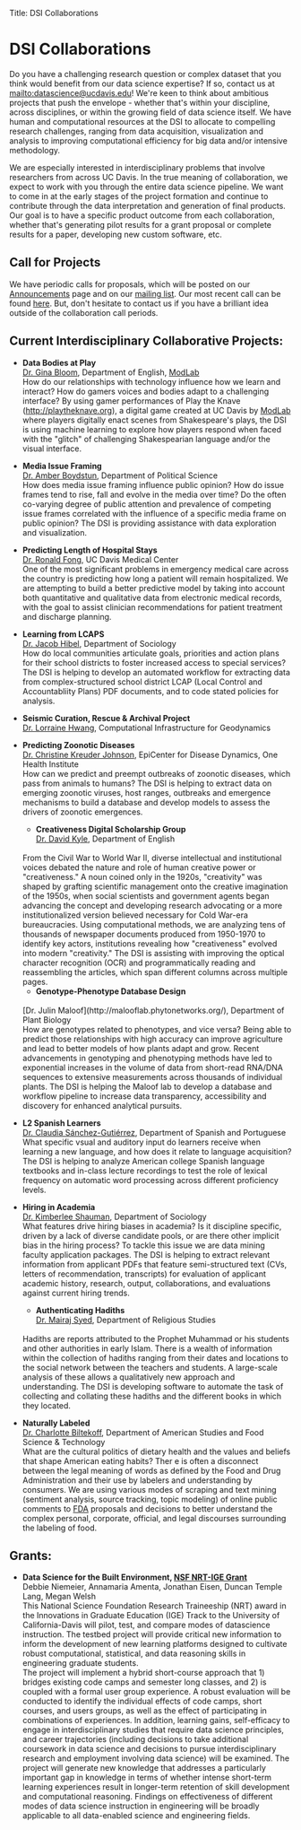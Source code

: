 ﻿Title: DSI Collaborations

# DSI Collaborations 

Do you have a challenging research question or complex dataset that you think
would benefit from our data science expertise? If so, contact us at
<mailto:datascience@ucdavis.edu>! We're keen to think about ambitious projects
that push the envelope - whether that's within your discipline, across
disciplines, or within the growing field of data science itself. We have human
and computational resources at the DSI to allocate to compelling research
challenges, ranging from data acquisition, visualization and analysis to
improving computational efficiency for big data and/or intensive methodology.

We are especially interested in interdisciplinary problems that involve
researchers from across UC Davis. In the true meaning of collaboration, we
expect to work with you through the entire data science pipeline. We want to
come in at the early stages of the project formation and continue to contribute
through the data interpretation and generation of final products. Our goal is 
to have a specific product outcome from each collaboration, whether that's 
generating pilot results for a grant proposal or complete results for a 
paper, developing new custom software, etc.

## Call for Projects

We have periodic calls for proposals, which will be posted on our [Announcements](http://dsi.ucdavis.edu/category/recent.html) page
and on our [mailing list](http://dsi.ucdavis.edu/signup.html). Our most recent call can be found [here](http://dsi.ucdavis.edu/category/recent/CallForProjects.html). But, don't hesitate to contact us if you have a brilliant idea outside of the collaboration call periods.


## Current Interdisciplinary Collaborative Projects:

* __Data Bodies at Play__
  <br/>
  [Dr. Gina Bloom](https://modlab.ucdavis.edu/), Department of English, [ModLab](http://modlab.ucdavis.edu/)
  <br/>
  How do our relationships with technology influence how we learn and interact? 
  How do gamers voices and bodies adapt to a challenging interface? By using 
  gamer performances of Play the Knave (http://playtheknave.org), a digital game created at UC Davis by 
  [ModLab](http://modlab.ucdavis.edu/) where players digitally enact scenes from Shakespeare's plays, the DSI is using 
  machine learning to explore how players respond when faced with the "glitch" of challenging 
  Shakespearian language and/or the visual interface.
   
* __Media Issue Framing__
  <br/>
  [Dr. Amber Boydstun](http://psfaculty.ucdavis.edu/boydstun/Home.html), Department of Political Science
  <br/>
  How does media issue framing influence public opinion? How do issue frames tend to rise,
  fall and evolve in the media over time? Do the often co-varying degree of
  public attention and prevalence of competing issue frames correlated with the
  influence of a specific media frame on public opinion? The DSI is providing
  assistance with data exploration and visualization.

* __Predicting Length of Hospital Stays__
  <br/>
  [Dr. Ronald Fong](http://www.ucdmc.ucdavis.edu/publish/facultybio/search/faculty/1084), UC Davis Medical Center 
  <br/>
	One of the most significant problems in emergency medical care across the country is predicting how long a patient will remain hospitalized. We are attempting to build a better predictive model by taking into account both quantitative and qualitative data from electronic medical records, with the goal to assist clinician recommendations for patient treatment and discharge planning. 

* __Learning from LCAPS__
  <br/>
  [Dr. Jacob Hibel](http://jhibel.faculty.ucdavis.edu/), Department of Sociology 
  <br/>
  How do local communities articulate goals, priorities and action plans for their school districts to
  foster increased access to special services? The DSI is helping to develop an
  automated workflow for extracting data from complex-structured school district LCAP
  (Local Control and Accountabliity Plans) PDF documents, and to code stated policies
  for analysis.

* __Seismic Curation, Rescue & Archival Project__
  <br/>
  [Dr. Lorraine Hwang](http://geodynamics.org/), Computational Infrastructure for Geodynamics
  
* __Predicting Zoonotic Diseases__
  <br/>
  [Dr. Christine Kreuder Johnson](http://www.vetmed.ucdavis.edu/faculty/results.cfm?fid=17867), EpiCenter for Disease Dynamics, One Health Institute
   <br/>
	How can we predict and preempt outbreaks of zoonotic diseases, which pass from
  animals to humans? The DSI is helping to extract data on emerging
  zoonotic viruses, host ranges, outbreaks and emergence mechanisms to build a
  database and develop models to assess the drivers of zoonotic emergences.
  
  * __Creativeness Digital Scholarship Group__
    <br/>
	[Dr. David Kyle](http://sociology.ucdavis.edu/people/djkyle), Department of English
   <br/>
	From the Civil War to World War II, diverse intellectual and institutional voices debated the nature and role of 
  human creative power or "creativeness." A noun coined only in the 1920s, "creativity" was shaped by grafting 
  scientific management onto the creative imagination of the 1950s, when social scientists and government agents 
  began advancing the concept and developing research advocating or a more institutionalized version believed 
  necessary for Cold War-era bureaucracies. Using computational methods, we are analyzing tens of thousands of 
  newspaper documents produced from 1950-1970 to identify key actors, institutions revealing how 
  "creativeness" evolved into modern "creativity." The DSI is assisting with improving the optical character recognition
  (OCR) and programmatically reading and reassembling the articles, which span different columns across multiple pages. 
  
  * __Genotype-Phenotype Database Design__
  <br/>
  [Dr. Julin Maloof](http://malooflab.phytonetworks.org/), Department of Plant Biology 
   <br/>
	How are genotypes related to phenotypes, and vice versa? Being able to predict those relationships with
  high accuracy can improve agriculture and lead to better models of how plants
  adapt and grow. Recent advancements in genotyping and phenotyping methods
  have led to exponential increases in the volume of data from short-read
  RNA/DNA sequences to extensive measurements across thousands of individual
  plants. The DSI is helping the Maloof lab to develop a database and workflow
  pipeline to increase data transparency, accessibility and discovery for
  enhanced analytical pursuits.
 
* __L2 Spanish Learners__
  <br/>
  [Dr. Claudia Sánchez-Gutiérrez](https://spanish.ucdavis.edu/en/people/profile/2585), Department of Spanish and Portuguese
  <br/>
  What specific vsual and auditory input do learners receive when learning a
  new language, and how does it relate to language acquisition? The DSI is
  helping to analyze American college Spanish language textbooks and in-class
  lecture recordings to test the role of lexical frequency on automatic word
  processing across different proficiency levels. 

* __Hiring in Academia__
  <br/>
  [Dr. Kimberlee Shauman](http://sociology.ucdavis.edu/people/kashauma), Department of Sociology
  <br/>
  What features drive hiring biases in academia? Is it discipline specific, driven by a lack of diverse candidate pools, or 
  are there other implicit bias in the hiring process? To tackle this issue we are data mining faculty application packages. 
  The DSI is helping to extract relevant information from applicant PDFs that feature semi-structured text (CVs, letters of recommendation, 
  transcripts) for evaluation of applicant academic history, research, output, collaborations, and evaluations against current hiring trends. 

  * __Authenticating Hadiths__
    <br/>
	[Dr. Mairaj Syed](https://religions.ucdavis.edu/people/profile/1359), Department of Religious Studies 
  <br/>
   Hadiths are reports attributed to the Prophet Muhammad or his students and other
  authorities in early Islam.  There is a wealth of information within the collection of hadiths
  ranging from their dates and locations to the social network between the teachers and students. 
  A large-scale analysis of these allows a qualitatively new approach and understanding.
  The DSI is developing software to automate the task of collecting and collating
  these hadiths and the different books in which they located. 

* __Naturally Labeled__
  <br/>
  [Dr. Charlotte Biltekoff](http://www.charlottebiltekoff.com/), Department of American Studies and Food Science & Technology
  <br/>
	What are the cultural politics of dietary health and the values and beliefs that shape American eating habits? Ther e is often a disconnect between the legal meaning of words as defined by the Food and Drug Administration and their use by labelers and understanding by consumers. We are using various modes of scraping and text mining (sentiment analysis, source tracking, topic modeling) of online public comments to [FDA](https://www.fda.gov/Food/GuidanceRegulation/GuidanceDocumentsRegulatoryInformation/LabelingNutrition/ucm456090.htm) proposals and decisions to better understand the complex personal, corporate, official, and legal discourses surrounding the labeling of food.


  <!-- For later -->
    <!-- The grant proposal with Deb Niemeier is too early at this point. -->

  <!-- Separate from collaborative projects -->
  <!-- The hydrus project is in the software.md file, not here -->

  
## Grants:

* __Data Science for the Built Environment, [NSF NRT-IGE Grant](https://www.nsf.gov/awardsearch/showAward?AWD_ID=1545193)__
  <br/>
   Debbie Niemeier, Annamaria Amenta, Jonathan Eisen, Duncan Temple Lang, Megan Welsh 
  <br/>
  This National Science Foundation Research Traineeship (NRT) award in the Innovations in Graduate
  Education (IGE) Track to the University of California-Davis will pilot, test, and compare modes of
  datascience instruction. The testbed project will provide critical new information to inform the
  development of new learning platforms designed to cultivate robust computational, statistical, and
  data reasoning skills in engineering graduate students.
  <br/>
    The project will implement a hybrid short-course approach that 1) bridges existing code camps and
  semester long classes, and 2) is coupled with a formal user group experience. A robust evaluation
  will be conducted to identify the individual effects of code camps, short courses, and users groups,
  as well as the effect of participating in combinations of experiences. In addition, learning gains,
  self-efficacy to engage in interdisciplinary studies that require data science principles, and
  career trajectories (including decisions to take additional coursework in data science and decisions
  to pursue interdisciplinary research and employment involving data science) will be examined. The
  project will generate new knowledge that addresses a particularly important gap in knowledge in
  terms of whether intense short-term learning experiences result in longer-term retention of skill
  development and computational reasoning. Findings on effectiveness of different modes of data
  science instruction in engineering will be broadly applicable to all data-enabled science and
  engineering fields.
